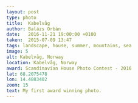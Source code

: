 ```yaml
---
layout: post
type: photo
title:  Kabelvåg
author: Balázs Orbán
date:   2016-11-21 19:00:00 +0100
taken:  2015-07-09 13:47
tags: landscape, house, summer, mountains, sea
image: 5
alt: Kabelvåg, Norway
location: Kabelvåg, Norway
award: Scandinavian House Photo Contest - 2016
lat: 68.2075478
lon: 14.4883402
zoom: 15
text: My first award winning photo.
---
```

